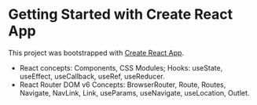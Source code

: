 # Getting Started with Create React App

This project was bootstrapped with [Create React App](https://github.com/facebook/create-react-app).

- React concepts: Components, CSS Modules; Hooks: useState, useEffect, useCallback, useRef, useReducer.
- React Router DOM v6 Concepts: BrowserRouter, Route, Routes, Navigate, NavLink, Link, useParams, useNavigate, useLocation, Outlet.
